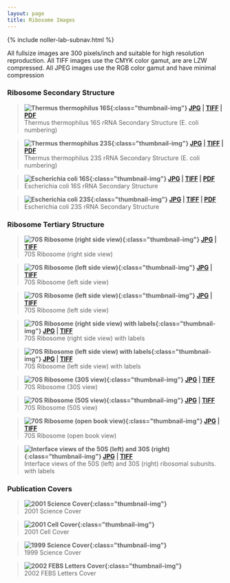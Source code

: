 ```yaml
---
layout: page
title: Ribosome Images
---
```



{% include noller-lab-subnav.html %} 


All fullsize images are 300 pixels/inch and suitable for high resolution reproduction. All TIFF images use the CMYK color gamut, are are LZW compressed. All JPEG images use the RGB color gamut and have minimal compression

### **Ribosome Secondary Structure**

> **![Thermus thermophilus 16S](http://rna.ucsc.edu/rnacenter/images/figs/thermus_16s_2ndry.gif){:class="thumbnail-img"} [JPG](http://rna.ucsc.edu/rnacenter/images/figs/thermus_16s_2ndry.jpg) | [TIFF](http://rna.ucsc.edu/rnacenter/images/figs/thermus_16s_2ndry.tif) | [PDF](http://rna.ucsc.edu/rnacenter/images/figs/thermus_16s_2ndry.pdf)**<br/>
Thermus thermophilus 16S rRNA Secondary Structure 
(E. coli numbering) 

> **![Thermus thermophilus 23S](http://rna.ucsc.edu/rnacenter/images/figs/thermus_23s_2ndry.gif){:class="thumbnail-img"} [JPG](http://rna.ucsc.edu/rnacenter/images/figs/thermus_23s_2ndry.jpg) | [TIFF](http://rna.ucsc.edu/rnacenter/images/figs/thermus_23s_2ndry.tif) | [PDF](http://rna.ucsc.edu/rnacenter/images/figs/thermus_23s_2ndry.pdf)**<br/>
Thermus thermophilus 23S 
rRNA Secondary Structure 
(E. coli numbering) 

> **![Escherichia coli 16S](http://rna.ucsc.edu/rnacenter/images/figs/ecoli_16s.gif){:class="thumbnail-img"} [JPG](http://rna.ucsc.edu/rnacenter/images/figs/ecoli_16s.jpg) | [TIFF](http://rna.ucsc.edu/rnacenter/images/figs/ecoli_16s.tif) | [PDF](http://rna.ucsc.edu/rnacenter/images/figs/ecoli_16s.pdf)**<br/>
Escherichia coli 16S 
rRNA Secondary Structure 

> **![Escherichia coli 23S](http://rna.ucsc.edu/rnacenter/images/figs/ecoli_23s.gif){:class="thumbnail-img"} [JPG](http://rna.ucsc.edu/rnacenter/images/figs/ecoli_23s.jpg) | [TIFF](http://rna.ucsc.edu/rnacenter/images/figs/ecoli_23s.tif) | [PDF](http://rna.ucsc.edu/rnacenter/images/figs/ecoli_23s.pdf)**<br/>
Escherichia coli 23S 
rRNA Secondary Structure 

### **Ribosome Tertiary Structure**

> **![70S Ribosome (right side view)](http://rna.ucsc.edu/rnacenter/images/figs/ecoli_23s.gif){:class="thumbnail-img"} [JPG](http://rna.ucsc.edu/rnacenter/images/figs/70s_atrna_nolabels.jpg) | [TIFF](http://rna.ucsc.edu/rnacenter/images/figs/70s_atrna_cymk_nolabels.tif)**<br/>
70S Ribosome (right side view)

> **![70S Ribosome (left side view)](http://rna.ucsc.edu/rnacenter/images/figs/70s_etrna_nolabels_sm.gif){:class="thumbnail-img"} [JPG](http://rna.ucsc.edu/rnacenter/images/figs/70s_etrna_nolabels.jpg) | [TIFF](http://rna.ucsc.edu/rnacenter/images/figs/70s_etrna_cymk_nolabels.tif)**<br/>
70S Ribosome (left side view)

> **![70S Ribosome (left side view)](http://rna.ucsc.edu/rnacenter/images/figs/70s_etrna_nolabels_sm.gif){:class="thumbnail-img"} [JPG](http://rna.ucsc.edu/rnacenter/images/figs/70s_etrna_nolabels.jpg) | [TIFF](http://rna.ucsc.edu/rnacenter/images/figs/70s_etrna_cymk_nolabels.tif)**<br/>
70S Ribosome (left side view)

> **![70S Ribosome (right side view) 
with labels](http://rna.ucsc.edu/rnacenter/images/figs/70s_atrna_labels_sm.gif){:class="thumbnail-img"} [JPG](http://rna.ucsc.edu/rnacenter/images/figs/70s_atrna_labels.jpg) | [TIFF](http://rna.ucsc.edu/rnacenter/images/figs/70s_atrna_cmyk_labels.tif)**<br/>
70S Ribosome (right side view) 
with labels

> **![70S Ribosome (left side view) 
with labels](http://rna.ucsc.edu/rnacenter/images/figs/70s_etrna_labels_sm.gif){:class="thumbnail-img"} [JPG](http://rna.ucsc.edu/rnacenter/images/figs/70s_etrna_cmyk_labels.jpg) | [TIFF](http://rna.ucsc.edu/rnacenter/images/figs/70s_etrna_cmyk_labels.tif)**<br/>
70S Ribosome (left side view) 
with labels

> **![70S Ribosome (30S view)](http://rna.ucsc.edu/rnacenter/images/figs/70s_30s_nolabels_sm.gif){:class="thumbnail-img"} [JPG](http://rna.ucsc.edu/rnacenter/images/figs/70s_30s_cymk_nolabels.jpg) | [TIFF](http://rna.ucsc.edu/rnacenter/images/figs/70s_30s_cymk_nolabels.tif)**<br/>
70S Ribosome (30S view) 

> **![70S Ribosome (50S view) ](http://rna.ucsc.edu/rnacenter/images/figs/70s_50s_nolabels_sm.gif){:class="thumbnail-img"} [JPG](http://rna.ucsc.edu/rnacenter/images/figs/70s_50s_cymk_nolabels.jpg) | [TIFF](http://rna.ucsc.edu/rnacenter/images/figs/70s_50s_cymk_nolabels.tif)**<br/>
70S Ribosome (50S view)


> **![70S Ribosome (open book view)](http://rna.ucsc.edu/rnacenter/images/figs/70s_openbook_nolabels_sm.gif){:class="thumbnail-img"} [JPG](http://rna.ucsc.edu/rnacenter/images/figs/70s_openbook_nolabels.jpg) | [TIFF](http://rna.ucsc.edu/rnacenter/images/figs/70s_openbook_nolabels.tif)**<br/>
70S Ribosome (open book view)

> **![Interface views of the 
50S (left) and 30S (right)](http://rna.ucsc.edu/rnacenter/images/figs/50s_30s_labels_sm.gif){:class="thumbnail-img"} [JPG](http://rna.ucsc.edu/rnacenter/images/figs/50s_30s_labels.jpg) | [TIFF](http://rna.ucsc.edu/rnacenter/images/figs/50s_30s_labels.tif)**<br/>
Interface views of the 
50S (left) and 30S (right) 
ribosomal subunits. 
with labels 

### **Publication Covers**

> **![2001 Science Cover](http://rna.ucsc.edu/rnacenter/images/figs/sciencecover_2001_sm.jpg){:class="thumbnail-img"}**<br/>
2001 Science Cover 

> **![2001 Cell Cover ](http://rna.ucsc.edu/rnacenter/images/figs/cellcover_sm.jpg){:class="thumbnail-img"}**<br/>
2001 Cell Cover 

> **![1999 Science Cover](http://rna.ucsc.edu/rnacenter/images/figs/sciencecover_1999_sm.jpg){:class="thumbnail-img"}**<br/>
1999 Science Cover  

> **![2002 FEBS Letters Cover ](http://rna.ucsc.edu/rnacenter/images/figs/febscover_sm.jpg){:class="thumbnail-img"}**<br/>
2002 FEBS Letters Cover 
   
   